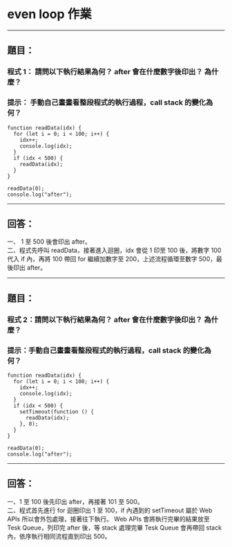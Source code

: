 # even loop 作業

---

## 題目：

### 程式 1： 請問以下執行結果為何？ after 會在什麼數字後印出？ 為什麼？

### 提示： 手動自己畫畫看整段程式的執行過程，call stack 的變化為何？

```
function readData(idx) {
  for (let i = 0; i < 100; i++) {
    idx++;
    console.log(idx);
  }
  if (idx < 500) {
    readData(idx);
  }
}

readData(0);
console.log("after");
```

---

## 回答：

一、 1 至 500 後會印出 after。
<br>
二、程式先呼叫 readData，接著進入迴圈，idx 會從 1 印至 100 後，將數字 100 代入 if 內，再將 100 帶回 for 繼續加數字至 200，上述流程循環至數字 500，最後印出 after。

---

## 題目：

### 程式 2：請問以下執行結果為何？ after 會在什麼數字後印出？ 為什麼？

### 提示：手動自己畫畫看整段程式的執行過程，call stack 的變化為何？

```
function readData(idx) {
  for (let i = 0; i < 100; i++) {
    idx++;
    console.log(idx);
  }
  if (idx < 500) {
    setTimeout(function () {
      readData(idx);
    }, 0);
  }
}

readData(0);
console.log("after");
```

---

## 回答：

一、1 至 100 後先印出 after，再接著 101 至 500。
<br>
二、程式首先進行 for 迴圈印出 1 至 100，if 內遇到的 setTimeout 屬於 Web APIs 所以會外包處理，接著往下執行。
Web APIs 會將執行完畢的結果放至 Tesk Queue，列印完 after 後，等 stack 處理完畢 Tesk Queue 會再帶回 stack 內，依序執行相同流程直到印出 500。

